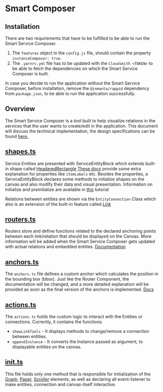 # Smart Composer

## Installation

There are two requirements that have to be fulfilled to be able to run the Smart Service Composer.

1. The `features` object in the `config.js` file, should contain the property `instanceComposer: true`.
2. The `.yarnrc.yml` file has to be updated with the `Cloudsmith <TOKEN>` to be able to fetch the dependencies on which the Smart Service Composer is built.

In case you decide to run the application without the Smart Service Composer, before installation, remove the `@inmanta/rappid` dependency from `package.json`, to be able to run the application successfully.

## Overview

The Smart Service Composer is a tool built to help visualize relations in the services that the user wants to create/edit in the application.
This document will discuss the technical implementation, the design specifications can be found [here.](https://github.com/inmanta/designs/blob/master/composer/Composer-specifications.md)

## [shapes.ts](../src/UI/Components/Diagram/shapes.ts)

Service Entities are presented with ServiceEntityBlock which extends built-in shape called [HeaderedRectangle](https://resources.jointjs.com/docs/jointjs/v3.6/joint.html#shapes.standard.HeaderedRectangle)
[These docs](https://resources.jointjs.com/docs/rappid/v3.5/shapes.standard.html#Record) provide some extra explanation for properties like `itemLabels` etc.
Besides the properties, a ServiceEntityBlock declares some methods to initialize shapes on the canvas and also modify their data and visual presentation.
Information on initialize and preinitialize are available in [this](https://resources.jointjs.com/tutorial/content-driven-element) tutorial

Relations between entities are shown via the `EntityConnection` Class which also is an extension of the built-in feature called [Link](https://resources.jointjs.com/docs/jointjs/v3.6/joint.html#dia.Link)

## [routers.ts](../src/UI/Components/Diagram/routers.ts)

Routers store and define functions related to the declared anchoring points between each link/relation that should be displayed on the Canvas.
More information will be added when the Smart Service Composer gets updated with actual relations and embedded entities.
[Documentation](https://resources.jointjs.com/docs/jointjs/v3.6/joint.html#routers)

## [anchors.ts](../src/UI/Components/Diagram/anchors.ts)

The `anchors.ts` file defines a custom anchor which calculates the position in the bounding box (bbox). Just like the Router Component, the documentation will be changed, and a more detailed explanation will be provided as soon as the final version of the anchors is implemented.
[Docs](https://resources.jointjs.com/docs/jointjs/v3.6/joint.html#anchors)

## [actions.ts](../src/UI/Components/Diagram/actions.ts)

The `actions.ts` holds the custom logic to interact with the Entities or connections.
Currently, it contains the functions:

- `showLinkTools` - It displays methods to change/remove a connection between entities.
- `appendInstance` - It converts the Instance passed as argument, to displayable entities on the canvas.

## [init.ts](../src/UI/Components/Diagram/init.ts)

This file holds only one method that is responsible for initialization of the [Graph](https://resources.jointjs.com/docs/jointjs/v3.6/joint.html#dia.Graph), [Paper](https://resources.jointjs.com/docs/jointjs/v3.6/joint.html#dia.Paper), [Scroller](https://resources.jointjs.com/docs/rappid/v3.6/ui.PaperScroller.html) elements, as well as declaring all event-listener to make entities, connection and canvas-itself interactive.
